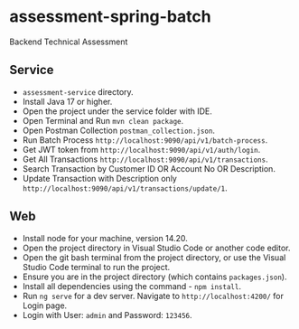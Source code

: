 # assessment-spring-batch
Backend Technical Assessment

## Service

- `assessment-service` directory.
- Install Java 17 or higher.
- Open the project under the service folder with IDE.
- Open Terminal and Run `mvn clean package`.
- Open Postman Collection `postman_collection.json`.
- Run Batch Process `http://localhost:9090/api/v1/batch-process`.
- Get JWT token from `http://localhost:9090/api/v1/auth/login`.
- Get All Transactions `http://localhost:9090/api/v1/transactions`.
- Search Transaction by Customer ID OR Account No OR Description.
- Update Transaction with Description only `http://localhost:9090/api/v1/transactions/update/1`.

## Web

- Install node for your machine, version 14.20.
- Open the project directory in Visual Studio Code or another code editor.
- Open the git bash terminal from the project directory, or use the Visual Studio Code terminal to run the project.
- Ensure you are in the project directory (which contains `packages.json`).
- Install all dependencies using the command - `npm install`.
- Run `ng serve` for a dev server. Navigate to `http://localhost:4200/` for Login page.
- Login with User: `admin` and Password: `123456`.


